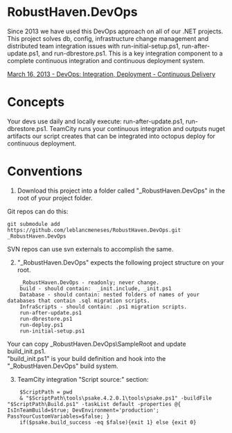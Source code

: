 RobustHaven.DevOps
==================

Since 2013 we have used this DevOps approach on all of our .NET projects.
This project solves db, config, infrastructure change management and distributed team integration issues with run-initial-setup.ps1, run-after-update.ps1, and run-dbrestore.ps1.
This is a key integration component to a complete continuous integration and continuous deployment system.  

[March 16, 2013 - DevOps: Integration, Deployment - Continuous Delivery](https://goo.gl/WYVQNl)


Concepts
===========
Your devs use daily and locally execute: run-after-update.ps1, run-dbrestore.ps1.
TeamCity runs your continuous integration and outputs nuget artifacts our script creates that can be integrated into octopus deploy for continuous deployment.


Conventions
===========

1. Download this project into a folder called "_RobustHaven.DevOps" in the root of your project folder.

Git repos can do this:

```git submodule add https://github.com/leblancmeneses/RobustHaven.DevOps.git _RobustHaven.DevOps```

SVN repos can use svn externals to accomplish the same.


2. "_RobustHaven.DevOps" expects the following project structure on your root.

```
	_RobustHaven.DevOps - readonly; never change.
	build - should contain:  _init.include, _init.ps1
	Database - should contain: nested folders of names of your databases that contain .sql migration scripts.
	InfraScripts - should contain: .ps1 migration scripts.
	run-after-update.ps1
	run-dbrestore.ps1
	run-deploy.ps1
	run-initial-setup.ps1
```

Your can copy _RobustHaven.DevOps\SampleRoot  and update build\_init.ps1.  
"build\_init.ps1" is your build definition and hook into the "_RobustHaven.DevOps" build system.


3. TeamCity integration "Script source:" section:

```
	$ScriptPath = pwd
	& "$ScriptPath\tools\psake.4.2.0.1\tools\psake.ps1" -buildFile "$ScriptPath\Build.ps1" -taskList default -properties @{ IsInTeamBuild=$true; DevEnvironment='production'; PassYourCustomVariables=$false; }
	if($psake.build_success -eq $false){exit 1} else {exit 0}
```